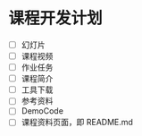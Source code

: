 # 课程开发计划

- [ ] 幻灯片
- [ ] 课程视频
- [ ] 作业任务
- [ ] 课程简介
- [ ] 工具下载
- [ ] 参考资料
- [ ] DemoCode
- [ ] 课程资料页面，即 README.md